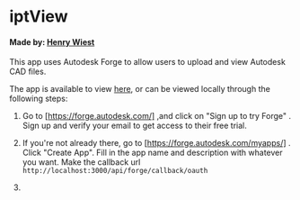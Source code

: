 # iptView
#### Made by: [Henry Wiest](https://github.com/henryw110)

This app uses Autodesk Forge to allow users to upload and view Autodesk CAD files.

The app is available to view [here](https://ipt-viewer.herokuapp.com), or can be viewed locally through the following steps:

1. Go to [https://forge.autodesk.com/] ,and click on "Sign up to try Forge" . Sign up and verify your email to get access to their free trial.

2. If you're not already there, go to [https://forge.autodesk.com/myapps/] . Click "Create App". Fill in the app name and description with whatever you want. Make the callback url ```http://localhost:3000/api/forge/callback/oauth```

3. 